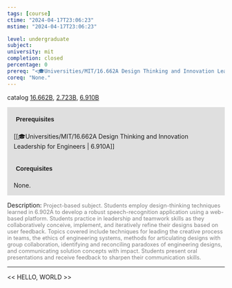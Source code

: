 ```yaml
---
tags: [course]
ctime: "2024-04-17T23:06:23"
mstime: "2024-04-17T23:06:23"

level: undergraduate
subject: 
university: mit
completion: closed
percentage: 0
prereq: "<🎓Universities/MIT/16.662A Design Thinking and Innovation Leadership for Engineers>"
coreq: "None."
---
```


catalog [16.662B](http://student.mit.edu/catalog/m16b.html#16.662B), [2.723B](http://student.mit.edu/catalog/m2b.html#2.723B), [6.910B](http://student.mit.edu/catalog/m6e.html#6.910B)

<span style="display: block; padding: 15px; background-color: rgb(100, 100, 100, 0.2);"><font id="m_prereq1467_0" style="display: block; font-family: Arial, sans-serif; font-weight: bold; padding: 5px">Prerequisites</font><br><span id="prereq1467_0">[[🎓Universities/MIT/16.662A Design Thinking and Innovation Leadership for Engineers | 6.910A]]</span></span>
<span style="display: block; padding: 15px; background-color: rgb(100, 100, 100, 0.2);"><font id="m_coreq1467_0" style="display: block; font-family: Arial, sans-serif; font-weight: bold; padding: 5px">Corequisites</font><br><span id="coreq1467_0">None.</span></span>

<font style="">Description:</font>
<font style="color: grey; font-size: 0.8rem;">Project-based subject. Students employ design-thinking techniques learned in 6.902A to develop a robust speech-recognition application using a web-based platform. Students practice in leadership and teamwork skills as they collaboratively conceive, implement, and iteratively refine their designs based on user feedback. Topics covered include techniques for leading the creative process in teams, the ethics of engineering systems, methods for articulating designs with group collaboration, identifying and reconciling paradoxes of engineering designs, and communicating solution concepts with impact. Students present oral presentations and receive feedback to sharpen their communication skills.</font>



---

<< HELLO, WORLD >>
